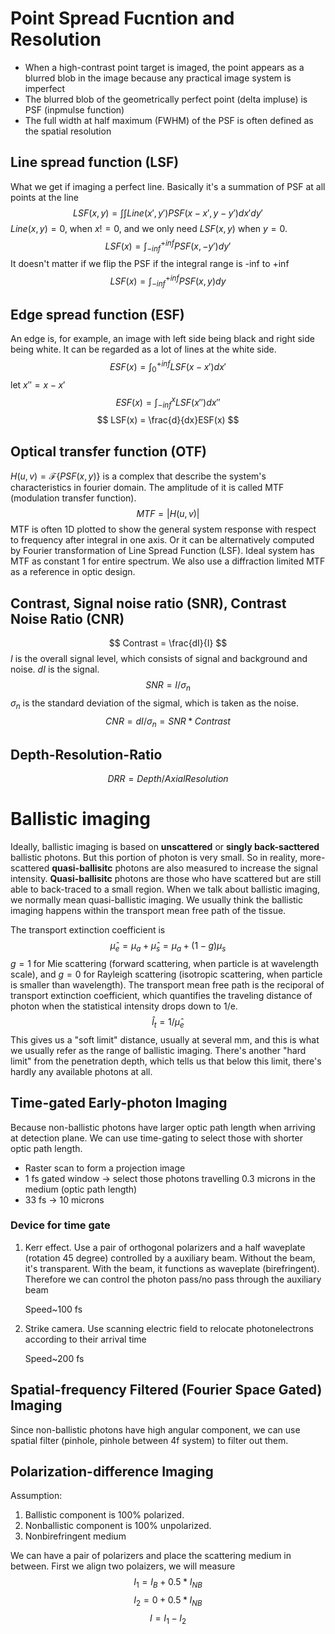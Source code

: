 # Point Spread Fucntion and Resolution
- When a high-contrast point target is imaged, the point appears as a blurred blob in the image because any practical image system is imperfect
- The blurred blob of the geometrically perfect point (delta impluse) is PSF (inpmulse function)
- The full width at half maximum (FWHM) of the PSF is often defined as the spatial resolution

## Line spread function (LSF)
What we get if imaging a perfect line. Basically it's a summation of PSF at all points at the line
$$
LSF(x,y) = \int \int Line(x',y') PSF(x-x',y-y')dx'dy' 
$$
$Line(x,y) = 0$, when $x != 0$, and we only need $LSF(x,y)$ when $y=0$.
$$
LSF(x) = \int_{-inf}^{+inf} PSF(x,-y')dy'
$$
It doesn't matter if we flip the PSF if the integral range is -inf to +inf
$$
LSF(x) = \int_{-inf}^{+inf} PSF(x,y)dy
$$
## Edge spread function (ESF)
An edge is, for example, an image with left side being black and right side being white. It can be regarded as a lot of lines at the white side.
$$
ESF(x) = \int_0^{+inf} LSF(x-x')dx'
$$
let $x'' = x-x'$
$$
ESF(x)=\int_{-inf}^{x} LSF(x'')dx''
$$
$$
LSF(x) = \frac{d}{dx}ESF(x)
$$

## Optical transfer function (OTF)
$H(u, v) = \mathscr{F}\{PSF(x,y)\}$ is a complex that describe the system's characteristics in fourier domain. The amplitude of it is called MTF (modulation transfer function). 
$$
MTF = |H(u,v)|
$$
MTF is often 1D plotted to show the general system response with respect to frequency after integral in one axis. Or it can be alternatively computed by Fourier transformation of Line Spread Function (LSF). Ideal system has MTF as constant 1 for entire spectrum. We also use a diffraction limited MTF as a reference in optic design.

## Contrast, Signal noise ratio (SNR), Contrast Noise Ratio (CNR)
$$
Contrast = \frac{dI}{I}
$$
$I$ is the overall signal level, which consists of signal and background and noise. $dI$ is the signal. 
$$
SNR = I/\sigma_n
$$
$\sigma_n$ is the standard deviation of the sigmal, which is taken as the noise.
$$
CNR = dI/\sigma_n = SNR * Contrast
$$

## Depth-Resolution-Ratio

$$
DRR = Depth / Axial Resolution
$$

# Ballistic imaging
Ideally, ballistic imaging is based on __unscattered__ or __singly back-sacttered__ ballistic photons. But this portion of photon is very small. So in reality, more-scattered __quasi-ballisitc__ photons are also measured to increase the signal intensity. __Quasi-ballisitc__ photons are those who have scattered but are still able to back-traced to a small region. When we talk about ballistic imaging, we normally mean quasi-ballistic imaging. 
We usually think the ballistic imaging happens within the transport mean free path of the tissue. 

The transport extinction coefficient is
$$
\hat \mu_e = \mu_a + \hat \mu_s = \mu_a + (1-g)\mu_s  
$$
$g=1$ for Mie scattering (forward scattering, when particle is at wavelength scale), and $g=0$ for Rayleigh scattering (isotropic scattering, when particle is smaller than wavelength). 
The transport mean free path is the reciporal of transport extinction coefficient, which quantifies the traveling distance of photon when the statistical intensity drops down to 1/e.
$$
\hat l_t = 1/\hat \mu_e 
$$
This gives us a "soft limit" distance, usually at several mm, and this is what we usually refer as the range of ballistic imaging. There's another "hard limit" from the penetration depth, which tells us that below this limit, there's hardly any available photons at all.

## Time-gated Early-photon Imaging
Because non-ballistic photons have larger optic path length when arriving at detection plane. We can use time-gating to select those with shorter optic path length.
- Raster scan to form a projection image
- 1 fs gated window -> select those photons travelling 0.3 microns in the medium (optic path length)
- 33 fs -> 10 microns

### Device for time gate
1. Kerr effect. Use a pair of orthogonal polarizers and a half waveplate (rotation 45 degree) controlled by a auxiliary beam. Without the beam, it's transparent. With the beam, it functions as waveplate (birefringent). Therefore we can control the photon pass/no pass through the auxiliary beam

    Speed~100 fs

2. Strike camera. Use scanning electric field to relocate photonelectrons according to their arrival time

    Speed~200 fs

## Spatial-frequency Filtered (Fourier Space Gated) Imaging
Since non-ballistic photons have high angular component, we can use spatial filter (pinhole, pinhole between 4f system) to filter out them. 

## Polarization-difference Imaging
Assumption:
1. Ballistic component is 100% polarized.
2. Nonballistic component is 100% unpolarized.
3. Nonbirefringent medium

We can have a pair of polarizers and place the scattering medium in between. First we align two polaizers, we will measure
$$
I_1 = I_B+0.5*I_{NB}
$$
$$
I_2 = 0+0.5*I_{NB}
$$
$$
I = I_1-I_2
$$



